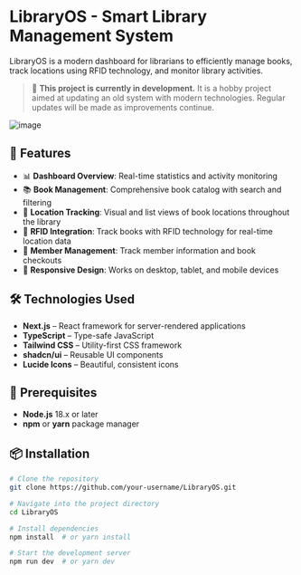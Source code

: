 # LibraryOS - Smart Library Management System

LibraryOS is a modern dashboard for librarians to efficiently manage books, track locations using RFID technology, and monitor library activities.
> 🚧 **This project is currently in development.** It is a hobby project aimed at updating an old system with modern technologies. Regular updates will be made as improvements continue.

![image](https://github.com/user-attachments/assets/69a0be33-5c23-491b-ab84-92f400352028)

## 🚀 Features

- 📊 **Dashboard Overview**: Real-time statistics and activity monitoring  
- 📚 **Book Management**: Comprehensive book catalog with search and filtering  
- 📍 **Location Tracking**: Visual and list views of book locations throughout the library  
- 🔄 **RFID Integration**: Track books with RFID technology for real-time location data  
- 👤 **Member Management**: Track member information and book checkouts  
- 📱 **Responsive Design**: Works on desktop, tablet, and mobile devices  

## 🛠 Technologies Used

- **Next.js** – React framework for server-rendered applications  
- **TypeScript** – Type-safe JavaScript  
- **Tailwind CSS** – Utility-first CSS framework  
- **shadcn/ui** – Reusable UI components  
- **Lucide Icons** – Beautiful, consistent icons  

## 🔧 Prerequisites

- **Node.js** 18.x or later  
- **npm** or **yarn** package manager  

## 📦 Installation

```bash
# Clone the repository
git clone https://github.com/your-username/LibraryOS.git

# Navigate into the project directory
cd LibraryOS

# Install dependencies
npm install  # or yarn install

# Start the development server
npm run dev  # or yarn dev
